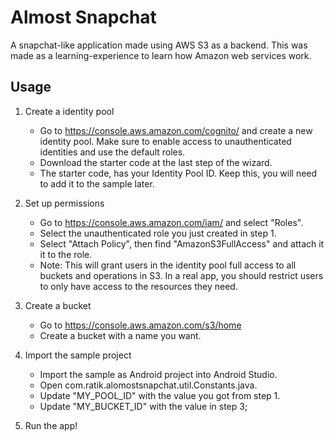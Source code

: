 # Almost Snapchat

A snapchat-like application made using AWS S3 as a backend. This was made as a learning-experience to learn 
how Amazon web services work. 

## Usage

1. Create a identity pool
   * Go to https://console.aws.amazon.com/cognito/ and create a new identity pool. Make sure to enable access to unauthenticated identities and use the default roles.
   * Download the starter code at the last step of the wizard.
   * The starter code, has your Identity Pool ID. Keep this, you will need to add it to the sample later.

2. Set up permissions
   * Go to https://console.aws.amazon.com/iam/ and select "Roles".
   * Select the unauthenticated role you just created in step 1.
   * Select "Attach Policy", then find "AmazonS3FullAccess" and attach it it to the role.
   * Note:  This will grant users in the identity pool full access to all buckets and operations in S3.  In a real app, you should restrict users to only have access to the resources they need.
   
3. Create a bucket
   * Go to https://console.aws.amazon.com/s3/home
   * Create a bucket with a name you want.
   
4. Import the sample project
   * Import the sample as Android project into Android Studio.
   * Open com.ratik.alomostsnapchat.util.Constants.java.
   * Update "MY_POOL_ID" with the value you got from step 1.
   * Update "MY_BUCKET_ID" with the value in step 3;
   
5. Run the app!
